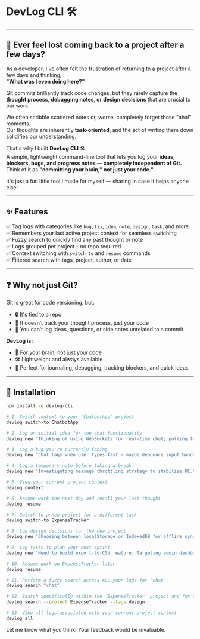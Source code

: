 # DevLog CLI 🛠️

---

## 🧠 Ever feel lost coming back to a project after a few days?

As a developer, I've often felt the frustration of returning to a project after a few days and thinking,  
**"What was I even doing here?"**

Git commits brilliantly track code changes, but they rarely capture the **thought process, debugging notes, or design decisions** that are crucial to our work.

We often scribble scattered notes or, worse, completely forget those "aha!" moments.  
Our thoughts are inherently **task-oriented**, and the act of writing them down solidifies our understanding.

That's why I built **DevLog CLI** 🛠️  
A simple, lightweight command-line tool that lets you log your **ideas, blockers, bugs, and progress notes — completely independent of Git.**  
Think of it as **"committing your brain," not just your code."**

It's just a fun little tool I made for myself — sharing in case it helps anyone else!



---

## ✨ Features

✅ Tag logs with categories like `bug`, `fix`, `idea`, `note`, `design`, `task`, and more  
✅ Remembers your last active project context for seamless switching  
✅ Fuzzy search to quickly find any past thought or note  
✅ Logs grouped per project – no repo required  
✅ Context switching with `switch-to` and `resume` commands  
✅ Filtered search with tags, project, author, or date  

---

## ❓ Why not just Git?

Git is great for code versioning, but:

- 🔒 It's tied to a repo  
- 🧠 It doesn’t track your thought process, just your code  
- 📄 You can’t log ideas, questions, or side notes unrelated to a commit  

**DevLog is:**

- 🧠 For your brain, not just your code  
- 🛠️ Lightweight and always available  
- 💬 Perfect for journaling, debugging, tracking blockers, and quick ideas  

---

## 🚀 Installation

```bash
npm install -g devlog-cli

# 1. Switch context to your 'ChatbotApp' project
devlog switch-to ChatbotApp

# 2. Log an initial idea for the chat functionality
devlog new "Thinking of using WebSockets for real-time chat; polling feels clunky." -t idea -a "Rupanjan"

# 3. Log a bug you're currently facing
devlog new "Chat lags when user types fast — maybe debounce input handlers?" -t bug -a "Rupanjan"

# 4. Log a temporary note before taking a break
devlog new "Investigating message throttling strategy to stabilize UI." -t note -a "Rupanjan"

# 5. View your current project context
devlog context

# 6. Resume work the next day and recall your last thought
devlog resume

# 7. Switch to a new project for a different task
devlog switch-to ExpenseTracker

# 8. Log design decisions for the new project
devlog new "Choosing between localStorage or IndexedDB for offline sync." -t design -a "Rupanjan"

# 9. Log tasks to plan your next sprint
devlog new "Need to build export-to-CSV feature. Targeting admin dashboard first." -t task -a "Rupanjan"

# 10. Resume work on ExpenseTracker later
devlog resume

# 11. Perform a fuzzy search across ALL your logs for "chat"
devlog search "chat"

# 12. Search specifically within the 'ExpenseTracker' project and for entries tagged 'design'
devlog search --project ExpenseTracker --tags design

# 13. View all logs associated with your current project context
devlog all

```
Let me know what you think! Your feedback would be invaluable.


